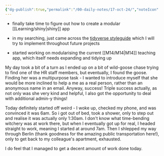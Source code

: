 ```yaml
---
{"dg-publish":true,"permalink":"/00-daily-notes/17-oct-24/","noteIcon":""}
---
```


- finally take time to figure out how to create a modular [[Learning/shiny\|shiny]] app
- in my searching, just came across the [tidyverse styleguide](https://style.tidyverse.org/) which I will try to implement throughout future projects

- started working on modularising the current [[M14/M14\|M14]] teaching app, which itself needs expanding and tidying up

My day took a bit of a turn as I ended up on a bit of wild-goose chase trying to find one of the HR staff members, but eventually, I found the goose. Finding her was a multipurpose task - I wanted to introduce myself that she would be more inclined to help a me as a real person, rather than an anonymous name in an email. Anyway, success! Triple success actually, as not only was she very kind and helpful, I also got the opportunity to deal with additional admin-y things! 

Today definitely started off weird - I woke up, checked my phone, and was convinced it was 6am. So i got out of bed, took a shower, only to step out and realise it was actually only 1:30am. I don't know what time-bending witchery was at work there, but when I eventually got up for real, I headed straight to work, meaning I started at around 7am. Then I shlepped my way through Berlin (thank goodness for the amazing public transportation here!), only to get back to my colleague's apartment, exhausted.

I do feel that I managed to get a decent amount of work done today.

